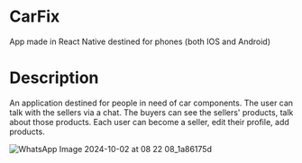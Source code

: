 # CarFix
App made in React Native destined for phones (both IOS and Android)
# Description
An application destined for people in need of car components. The user can talk with the sellers via a chat.
The buyers can see the sellers' products, talk about those products. 
Each user can become a seller, edit their profile, add products.
 



![WhatsApp Image 2024-10-02 at 08 22 08_1a86175d](https://github.com/user-attachments/assets/b6f25461-b4eb-4556-a996-240daee870b4)
